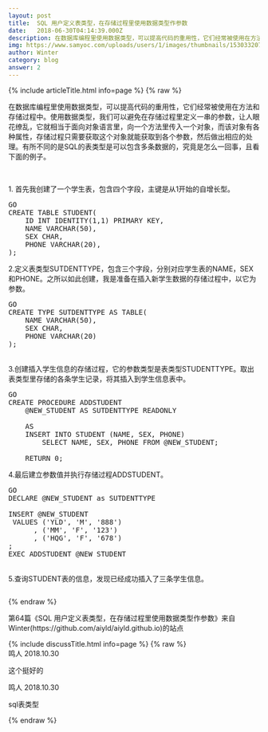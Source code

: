 ```yaml
---
layout: post
title:  SQL 用户定义表类型，在存储过程里使用数据类型作参数
date:   2018-06-30T04:14:39.000Z
description: 在数据库编程里使用数据类型，可以提高代码的重用性，它们经常被使用在方法和存储过程中。使用数据类型，我们可以避免在存储过程里定义一串的参数，让人眼花缭乱，它就相当...
img: https://www.samyoc.com/uploads/users/1/images/thumbnails/1530332077215.jpg
author: Winter
category: blog
answer: 2
---
```

<div class="article-root">
  <div class="article">
    {% include articleTitle.html info=page %}
    {% raw %}
    <div class="article-content"><p>在数据库编程里使用数据类型，可以提高代码的重用性，它们经常被使用在方法和存储过程中。使用数据类型，我们可以避免在存储过程里定义一串的参数，让人眼花缭乱，它就相当于面向对象语言里，向一个方法里传入一个对象，而该对象有各种属性，存储过程只需要获取这个对象就能获取到各个参数，然后做出相应的处理。有所不同的是SQL的表类型是可以包含多条数据的，究竟是怎么一回事，且看下面的例子。</p>

<p>&nbsp;</p>

<p>1. 首先我创建了一个学生表，包含四个字段，主键是从1开始的自增长型。</p>

<pre>
GO
CREATE TABLE STUDENT(
	ID INT IDENTITY(1,1) PRIMARY KEY,
	NAME VARCHAR(50),
	SEX CHAR,
	PHONE VARCHAR(20),
);</pre>

<p>2.定义表类型SUTDENTTYPE，包含三个字段，分别对应学生表的NAME，SEX和PHONE。之所以如此创建，我是准备在插入新学生数据的存储过程中，以它为参数。</p>

<pre>
GO
CREATE TYPE SUTDENTTYPE AS TABLE(
	NAME VARCHAR(50),
	SEX CHAR,
	PHONE VARCHAR(20)
);</pre>

<p><br />
3.创建插入学生信息的存储过程，它的参数类型是表类型STUDENTTYPE。取出表类型里存储的各条学生记录，将其插入到学生信息表中。</p>

<pre>
GO
CREATE PROCEDURE ADDSTUDENT
	@NEW_STUDENT AS SUTDENTTYPE READONLY

	AS
	INSERT INTO STUDENT (NAME, SEX, PHONE)
		SELECT NAME, SEX, PHONE FROM @NEW_STUDENT;

	RETURN 0;
</pre>

<p>4.最后建立参数值并执行存储过程ADDSTUDENT。</p>

<pre>
GO
DECLARE @NEW_STUDENT as SUTDENTTYPE

INSERT @NEW_STUDENT
 VALUES (&#39;YLD&#39;, &#39;M&#39;, &#39;888&#39;)
      , (&#39;MM&#39;, &#39;F&#39;, &#39;123&#39;)
      , (&#39;HQG&#39;, &#39;F&#39;, &#39;678&#39;)
; 
EXEC ADDSTUDENT @NEW_STUDENT</pre>

<p><br />
5.查询STUDENT表的信息，发现已经成功插入了三条学生信息。</p>

<p><img alt="" src="http://img.blog.csdn.net/20150814152618085?watermark/2/text/aHR0cDovL2Jsb2cuY3Nkbi5uZXQv/font/5a6L5L2T/fontsize/400/fill/I0JBQkFCMA==/dissolve/70/gravity/Center" style="box-sizing:border-box; margin:0px; max-width:100%" /></p>
</div>
    {% endraw %}
  </div>
  <p class="winter_mark">第64篇《SQL 用户定义表类型，在存储过程里使用数据类型作参数》来自Winter(https://github.com/aiyld/aiyld.github.io)的站点</p>
  <div class="discuss-wrapper">
    {% include discussTitle.html info=page %}
    {% raw %}
    <div class="discuss-list">
    <div class="discuss-item">
        <div class="discuss-parent">
          <div class="discuss-meta">
            <span class="discuss-user">鸣人</span>
            <span class="discuss-time">2018.10.30</span>
          </div>
          <div class="discuss-comment"><p>这个挺好的</p>
</div>
        </div></div><div class="discuss-item">
        <div class="discuss-parent">
          <div class="discuss-meta">
            <span class="discuss-user">鸣人</span>
            <span class="discuss-time">2018.10.30</span>
          </div>
          <div class="discuss-comment"><p>sql表类型</p>
</div>
        </div></div>
    </div>
    {% endraw %}
  </div>
<div>
